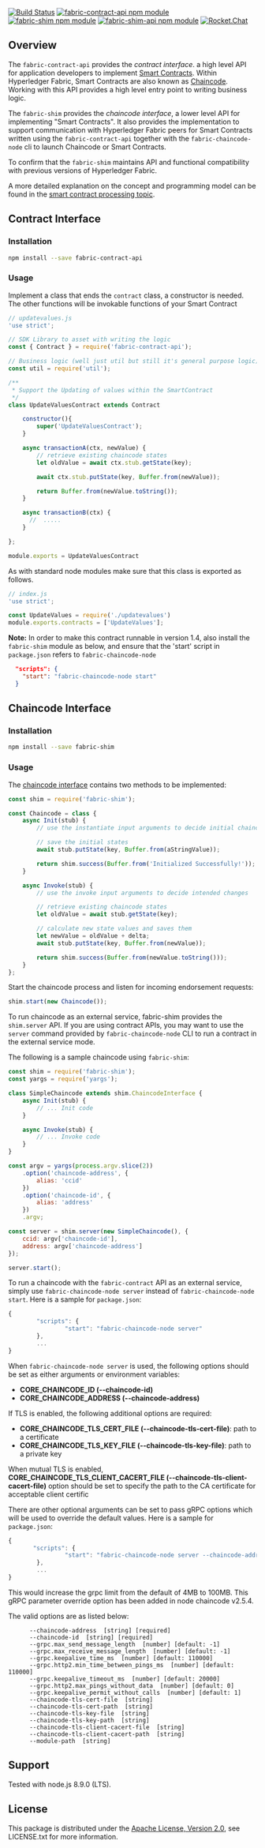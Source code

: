 [![Build Status](https://dev.azure.com/Hyperledger/Fabric-Chaincode-Node/_apis/build/status/Fabric-Chaincode-Node?branchName=main)](https://dev.azure.com/Hyperledger/Fabric-Chaincode-Node/_build/latest?definitionId=33&branchName=main)
[![fabric-contract-api npm module](https://img.shields.io/npm/v/fabric-shim?label=fabric-contract-api)](https://www.npmjs.com/package/fabric-contract-api)
[![fabric-shim npm module](https://img.shields.io/npm/v/fabric-shim?label=fabric-shim)](https://www.npmjs.com/package/fabric-shim)
[![fabric-shim-api npm module](https://img.shields.io/npm/v/fabric-shim?label=fabric-shim-api)](https://www.npmjs.com/package/fabric-shim-api)
[![Rocket.Chat](https://chat.hyperledger.org/images/join-chat.svg)](https://chat.hyperledger.org/channel/fabric-chaincode-dev)

## Overview

The `fabric-contract-api` provides the *contract interface*. a high level API for application developers to implement [Smart Contracts](https://hyperledger-fabric.readthedocs.io/en/latest/glossary.html#smart-contract). Within Hyperledger Fabric, Smart Contracts are also known as [Chaincode](https://hyperledger-fabric.readthedocs.io/en/latest/glossary.html#chaincode). Working with this API provides a high level entry point to writing business logic.

The `fabric-shim` provides the *chaincode interface*, a lower level API for implementing "Smart Contracts". It also provides the implementation to support communication with Hyperledger Fabric peers for Smart Contracts written using the `fabric-contract-api` together with the `fabric-chaincode-node` cli to launch Chaincode or Smart Contracts.

To confirm that the `fabric-shim` maintains API and functional compatibility with previous versions of Hyperledger Fabric.

A more detailed explanation on the concept and programming model can be found in the [smart contract processing topic](https://hyperledger-fabric.readthedocs.io/en/release-2.3/developapps/smartcontract.html).

## Contract Interface

### Installation

```sh
npm install --save fabric-contract-api
```

### Usage

Implement a class that ends the `contract` class, a constructor is needed.
The other functions will be invokable functions of your Smart Contract

```javascript
// updatevalues.js
'use strict';

// SDK Library to asset with writing the logic
const { Contract } = require('fabric-contract-api');

// Business logic (well just util but still it's general purpose logic)
const util = require('util');

/**
 * Support the Updating of values within the SmartContract
 */
class UpdateValuesContract extends Contract

    constructor(){
		super('UpdateValuesContract');
	}

	async transactionA(ctx, newValue) {
		// retrieve existing chaincode states
		let oldValue = await ctx.stub.getState(key);

		await ctx.stub.putState(key, Buffer.from(newValue));

		return Buffer.from(newValue.toString());
	}

	async transactionB(ctx) {
	  //  .....
	}

};

module.exports = UpdateValuesContract
```

As with standard node modules make sure that this class is exported as follows.
```javascript
// index.js
'use strict';

const UpdateValues = require('./updatevalues')
module.exports.contracts = ['UpdateValues'];
```

**Note:** In order to make this contract runnable in version 1.4, also install the `fabric-shim` module as below, and ensure that the 'start' script in `package.json` refers to `fabric-chaincode-node`

```json
  "scripts": {
	"start": "fabric-chaincode-node start"
  }
```

## Chaincode Interface

### Installation

```sh
npm install --save fabric-shim
```

### Usage
The [chaincode interface](https://hyperledger.github.io/fabric-chaincode-node/main/api/fabric-shim.ChaincodeInterface.html) contains two methods to be implemented:
```javascript
const shim = require('fabric-shim');

const Chaincode = class {
	async Init(stub) {
		// use the instantiate input arguments to decide initial chaincode state values

		// save the initial states
		await stub.putState(key, Buffer.from(aStringValue));

		return shim.success(Buffer.from('Initialized Successfully!'));
	}

	async Invoke(stub) {
		// use the invoke input arguments to decide intended changes

		// retrieve existing chaincode states
		let oldValue = await stub.getState(key);

		// calculate new state values and saves them
		let newValue = oldValue + delta;
		await stub.putState(key, Buffer.from(newValue));

		return shim.success(Buffer.from(newValue.toString()));
	}
};
```

Start the chaincode process and listen for incoming endorsement requests:
```javascript
shim.start(new Chaincode());
```

To run chaincode as an external service, fabric-shim provides the `shim.server` API. If you are using contract APIs, you may want to use the `server` command provided by `fabric-chaincode-node` CLI to run a contract in the external service mode.

The following is a sample chaincode using `fabric-shim`:
```javascript
const shim = require('fabric-shim');
const yargs = require('yargs');

class SimpleChaincode extends shim.ChaincodeInterface {
    async Init(stub) {
        // ... Init code
    }

    async Invoke(stub) {
        // ... Invoke code
    }
}

const argv = yargs(process.argv.slice(2))
    .option('chaincode-address', {
        alias: 'ccid'
    })
    .option('chaincode-id', {
        alias: 'address'
    })
    .argv;

const server = shim.server(new SimpleChaincode(), {
    ccid: argv['chaincode-id'],
    address: argv['chaincode-address']
});

server.start();
```

To run a chaincode with the `fabric-contract` API as an external service, simply use `fabric-chaincode-node server` instead of `fabric-chaincode-node start`. Here is a sample for `package.json`:
```javascript
{
        "scripts": {
                "start": "fabric-chaincode-node server"
        },
        ...
}
```

When `fabric-chaincode-node server` is used, the following options should be set as either arguments or environment variables:
* **CORE_CHAINCODE_ID (--chaincode-id)**
* **CORE_CHAINCODE_ADDRESS (--chaincode-address)**

If TLS is enabled, the following additional options are required:
* **CORE_CHAINCODE_TLS_CERT_FILE (--chaincode-tls-cert-file)**: path to a certificate
* **CORE_CHAINCODE_TLS_KEY_FILE (--chaincode-tls-key-file)**: path to a private key

When mutual TLS is enabled, **CORE_CHAINCODE_TLS_CLIENT_CACERT_FILE (--chaincode-tls-client-cacert-file)** option should be set to specify the path to the CA certificate for acceptable client certific

There are other optional arguments can be set to pass gRPC options which will be used to override the default values. Here is a sample for `package.json`:

```javascript
{
       "scripts": {
                "start": "fabric-chaincode-node server --chaincode-address=localhost:7100 --chaincode-id=<ccid> --grpc.max_send_message_length 100000000 --grpc.max_receive_message_length 100000000"
        },
        ...
}
```
This would increase the grpc limit from the default of 4MB to 100MB. This gRPC parameter override option has been added in node chaincode v2.5.4.

The valid options are as listed below:
```
      --chaincode-address  [string] [required]
	  --chaincode-id  [string] [required]
      --grpc.max_send_message_length  [number] [default: -1]
      --grpc.max_receive_message_length  [number] [default: -1]
      --grpc.keepalive_time_ms  [number] [default: 110000]
      --grpc.http2.min_time_between_pings_ms  [number] [default: 110000]
      --grpc.keepalive_timeout_ms  [number] [default: 20000]
      --grpc.http2.max_pings_without_data  [number] [default: 0]
      --grpc.keepalive_permit_without_calls  [number] [default: 1]
      --chaincode-tls-cert-file  [string]
      --chaincode-tls-cert-path  [string]
      --chaincode-tls-key-file  [string]
      --chaincode-tls-key-path  [string]
      --chaincode-tls-client-cacert-file  [string]
      --chaincode-tls-client-cacert-path  [string]
      --module-path  [string]
```

## Support
Tested with node.js 8.9.0 (LTS).

## License

This package is distributed under the
[Apache License, Version 2.0](http://www.apache.org/licenses/LICENSE-2.0),
see LICENSE.txt for more information.
